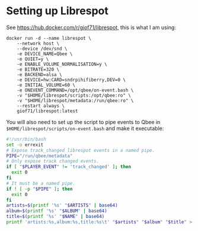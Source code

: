 # Setting up Librespot

See https://hub.docker.com/r/giof71/librespot, this is what I am using:

```shell
docker run -d --name librespot \
    --network host \
    --device /dev/snd \
    -e DEVICE_NAME=Qbee \
    -e QUIET=y \
    -e ENABLE_VOLUME_NORMALISATION=y \
    -e BITRATE=320 \
    -e BACKEND=alsa \
    -e DEVICE=hw:CARD=sndrpihifiberry,DEV=0 \
    -e INITIAL_VOLUME=60 \
    -e ONEVENT_COMMAND=/opt/qbee/on-event.bash \
    -v "$HOME/librespot/scripts:/opt/qbee:ro" \
    -v "$HOME/librespot/metadata:/run/qbee:ro" \
    --restart always \
    giof71/librespot:latest
```

You will also need to set up the script to pipe events to Qbee in `$HOME/librespot/scripts/on-event.bash` and make it executable:

```bash
#!/usr/bin/bash
set -o errexit
# Expose track_changed librespot events in a named pipe.
PIPE="/run/qbee/metadata"
# Only expose track changed events.
if [ "$PLAYER_EVENT" != 'track_changed' ]; then
  exit 0
fi
# It must be a named pipe.
if ! [ -p "$PIPE" ]; then
  exit 0
fi
artists=$(printf '%s' "$ARTISTS" | base64)
album=$(printf '%s' "$ALBUM" | base64)
title=$(printf '%s' "$NAME" | base64)
printf 'artists:%s,album:%s,title:%s\t' "$artists" "$album" "$title" > "$PIPE"
```
